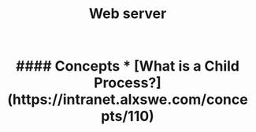 <center> <h1>Web server<h1> <center>
<br>
#### Concepts
    * [What is a Child Process?](https://intranet.alxswe.com/concepts/110)
